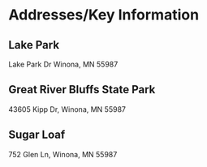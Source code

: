 # Addresses/Key Information

## Lake Park
  Lake Park Dr Winona, MN 55987
  
##  Great River Bluffs State Park
  43605 Kipp Dr, Winona, MN 55987
  
## Sugar Loaf
  752 Glen Ln, Winona, MN 55987

